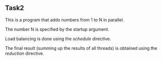 ## Task2
This is a program that adds numbers from 1 to N in parallel.

The number N is specified by the startup argument.

Load balancing is done using the *schedule* directive.

The final result (summing up the results of all threads) is obtained using the *reduction* directive.
